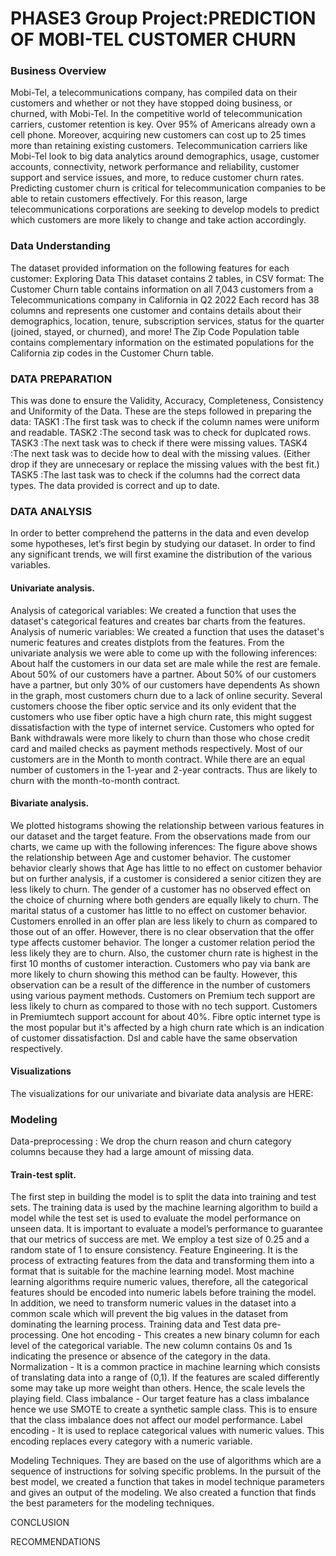 # PHASE3 Group Project:PREDICTION OF MOBI-TEL CUSTOMER CHURN
### Business Overview
Mobi-Tel, a telecommunications company, has compiled data on their customers and whether or not they have stopped doing business, or churned, with Mobi-Tel. In the competitive world of telecommunication carriers, customer retention is key. Over 95% of Americans already own a cell phone. Moreover, acquiring new customers can cost up to 25 times more than retaining existing customers. Telecommunication carriers like Mobi-Tel look to big data analytics around demographics, usage, customer accounts, connectivity, network performance and reliability, customer support and service issues, and more, to reduce customer churn rates. Predicting customer churn is critical for telecommunication companies to be able to retain customers effectively. For this reason, large telecommunications corporations are seeking to develop models to predict which customers are more likely to change and take action accordingly.
### Data Understanding
The dataset provided information on the following features for each customer:
Exploring Data
This dataset contains 2 tables, in CSV format:
The Customer Churn table contains information on all 7,043 customers from a Telecommunications company in California in Q2 2022
Each record  has 38 columns and represents one customer and contains details about their demographics, location, tenure, subscription services, status for the quarter (joined, stayed, or churned), and more!
The Zip Code Population table contains complementary information on the estimated populations for the California zip codes in the Customer Churn table.
### DATA PREPARATION
This was done to ensure the Validity, Accuracy, Completeness, Consistency and Uniformity of the Data.
These are the steps followed in preparing the data:
TASK1 :The first task was to check if the column names were uniform and readable.
TASK2 :The second task was to check for duplcated rows.
TASK3 :The next task was to check if there were missing values.
TASK4 :The next task was to decide how to deal with the missing values. (Either drop if they are unnecesary or replace the missing values with the best fit.)
TASK5 :The last task was to check if the columns had the correct data types.
The data provided is correct and up to date.
### DATA ANALYSIS 
In order to better comprehend the patterns in the data and even develop some hypotheses, let’s first begin by studying our dataset. In order to find any significant trends, we will first examine the distribution of the various variables.
#### Univariate analysis.
Analysis of categorical variables:
We created a function that uses the dataset's categorical features and creates bar charts from the features.
Analysis of numeric variables:
We created a function that uses the dataset's numeric features and creates distplots from the features.
From the univariate analysis we were able to come up with the following inferences:
About half the customers in our data set are male while the rest are female.
About 50% of our customers have a partner.
About 50% of our customers have a partner, but only 30% of our customers have dependents
As shown in the graph, most customers churn due to a lack of online security.
Several customers choose the fiber optic service and its only evident that the customers who use fiber optic have a high churn rate, this might suggest dissatisfaction with the type of internet service.
Customers who opted for Bank withdrawals were more likely to churn than those who chose credit card and mailed checks as payment methods respectively.
Most of our customers are in the Month to month contract. While there are an equal number of customers in the 1-year and 2-year contracts. Thus are likely to churn with the month-to-month contract.

#### Bivariate analysis.
We plotted histograms showing the relationship between various features in our dataset and the target feature.
From the observations made from our charts, we came up with the following inferences:
The figure above shows the relationship between Age and customer behavior. The customer behavior clearly shows that Age has little to no effect on customer behavior but on further analysis, if a customer is considered a senior citizen they are less likely to churn.
The gender of a customer has no observed effect on the choice of churning where both genders are equally likely to churn.
The marital status of a customer has little to no effect on customer behavior.
Customers enrolled in an offer plan are less likely to churn as compared to those out of an offer. However, there is no clear observation that the offer type affects customer behavior.
The longer a customer relation period the less likely they are to churn. Also, the customer churn rate is highest in the first 10 months of customer interaction.
Customers who pay via bank are more likely to churn showing this method can be faulty. However, this observation can be a result of the difference in the number of customers using various payment methods.
Customers on Premium tech support are less likely to churn as compared to those with no tech support. Customers in Premiumtech support account for about 40%.
Fibre optic internet type is the most popular but it's affected by a high churn rate which is an indication of customer dissatisfaction. Dsl and cable have the same observation respectively.

#### Visualizations
The visualizations for our univariate and bivariate data analysis are HERE: 

 
### Modeling
Data-preprocessing :
We drop the churn reason and churn category columns because they had a large amount of missing data.
#### Train-test split.
The first step in building the model is to split the data into training and test sets.
The training data is used by the machine learning algorithm to build a model while the test set is used to evaluate the model performance on unseen data.
It is important to evaluate a model’s performance to guarantee that our metrics of success are met.
We employ a test size of 0.25 and a random state of 1 to ensure consistency.
Feature Engineering.
It is the process of extracting features from the data and transforming them into a format that is suitable for the machine learning model.
Most machine learning algorithms require numeric values, therefore, all the categorical features should be encoded into numeric labels before training the model. In addition, we need to transform numeric values in the dataset into a common scale which will prevent the big values in  the dataset from dominating the learning process.
Training data and Test data pre-processing.
One hot encoding - This creates a new binary column for each level of the categorical variable. The new column contains 0s and 1s indicating the presence or absence of the category in the data.
Normalization - It is a common practice in machine learning which consists of translating data into a range of (0,1). If the features are scaled differently some may take up more weight than others. Hence, the scale levels the playing field.
Class imbalance - Our target feature has a class imbalance hence we use SMOTE to create a synthetic sample class. This is to ensure that the class imbalance does not affect our model performance.
Label encoding - It is used to replace categorical values with numeric values. This encoding replaces every category with a numeric variable.

Modeling Techniques.
They are based on the use of algorithms which are a sequence of instructions for solving specific problems.
In the pursuit of the best model, we created a function that takes in model technique parameters and gives an output of the modeling.
We also created a function that finds the best parameters for the modeling techniques.







 
 
CONCLUSION

 
RECOMMENDATIONS

 
 
 
 
 
 
 
 

